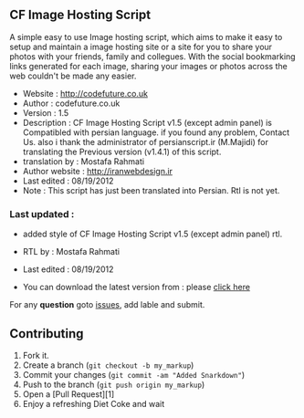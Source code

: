 ## CF Image Hosting Script
A simple easy to use Image hosting script, which aims to make it easy to setup and maintain a image hosting site or a site for you to share your photos with your friends, family and collegues. With the social bookmarking links generated for each image, sharing your images or photos across the web couldn't be made any easier.

- Website : http://codefuture.co.uk
- Author : codefuture.co.uk
- Version : 1.5
- Description : CF Image Hosting Script v1.5 (except admin panel) is Compatibled with persian language. if you found any problem, Contact Us. also i thank the administrator of persianscript.ir (M.Majidi) for translating the Previous version (v1.4.1) of this script.
- translation by : Mostafa Rahmati
- Author website : http://iranwebdesign.ir
- Last edited : 08/19/2012
- Note : This script has just been translated into Persian. Rtl is not yet. 

### Last updated :
- added style of CF Image Hosting Script v1.5 (except admin panel) rtl.
- RTL by : Mostafa Rahmati
- Last edited : 08/19/2012

- You can download the latest version from	: please [click here](http://codefuture.co.uk/projects/imagehost/)


For any **question** goto [issues](https://github.com/iranwebdesign/translation/issues), add lable and submit.

Contributing
------------
1. Fork it.
2. Create a branch (`git checkout -b my_markup`)
3. Commit your changes (`git commit -am "Added Snarkdown"`)
4. Push to the branch (`git push origin my_markup`)
5. Open a [Pull Request][1]
6. Enjoy a refreshing Diet Coke and wait